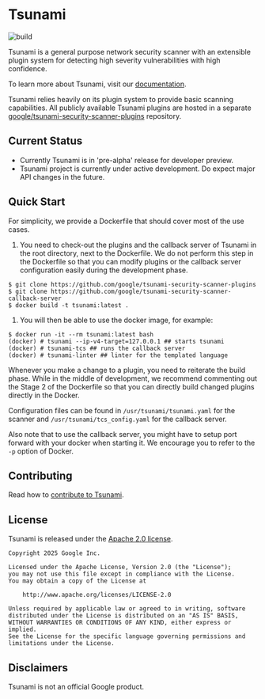 # Tsunami

![build](https://github.com/google/tsunami-security-scanner/workflows/build/badge.svg)

Tsunami is a general purpose network security scanner with an extensible plugin
system for detecting high severity vulnerabilities with high confidence.

To learn more about Tsunami, visit our
[documentation](https://google.github.io/tsunami-security-scanner/).

Tsunami relies heavily on its plugin system to provide basic scanning
capabilities. All publicly available Tsunami plugins are hosted in a separate
[google/tsunami-security-scanner-plugins](https://github.com/google/tsunami-security-scanner-plugins)
repository.

## Current Status

*   Currently Tsunami is in 'pre-alpha' release for developer preview.
*   Tsunami project is currently under active development. Do expect major API
    changes in the future.

## Quick Start

For simplicity, we provide a Dockerfile that should cover most of the use
cases.

1. You need to check-out the plugins and the callback server of Tsunami in the
root directory, next to the Dockerfile. We do not perform this step in the
Dockerfile so that you can modify plugins or the callback server configuration
easily during the development phase.

```
$ git clone https://github.com/google/tsunami-security-scanner-plugins
$ git clone https://github.com/google/tsunami-security-scanner-callback-server
$ docker build -t tsunami:latest .
```

1. You will then be able to use the docker image, for example:

```
$ docker run -it --rm tsunami:latest bash
(docker) # tsunami --ip-v4-target=127.0.0.1 ## starts tsunami
(docker) # tsunami-tcs ## runs the callback server
(docker) # tsunami-linter ## linter for the templated language
```

Whenever you make a change to a plugin, you need to reiterate the build phase.
While in the middle of development, we recommend commenting out the Stage 2 of
the Dockerfile so that you can directly build changed plugins directly in the
Docker.

Configuration files can be found in `/usr/tsunami/tsunami.yaml` for the scanner
and `/usr/tsunami/tcs_config.yaml` for the callback server.

Also note that to use the callback server, you might have to setup port forward
with your docker when starting it. We encourage you to refer to the `-p` option
of Docker.

## Contributing

Read how to [contribute to Tsunami](docs/contribute/contributing.md).

## License

Tsunami is released under the [Apache 2.0 license](LICENSE).

```
Copyright 2025 Google Inc.

Licensed under the Apache License, Version 2.0 (the "License");
you may not use this file except in compliance with the License.
You may obtain a copy of the License at

    http://www.apache.org/licenses/LICENSE-2.0

Unless required by applicable law or agreed to in writing, software
distributed under the License is distributed on an "AS IS" BASIS,
WITHOUT WARRANTIES OR CONDITIONS OF ANY KIND, either express or implied.
See the License for the specific language governing permissions and
limitations under the License.
```

## Disclaimers

Tsunami is not an official Google product.

